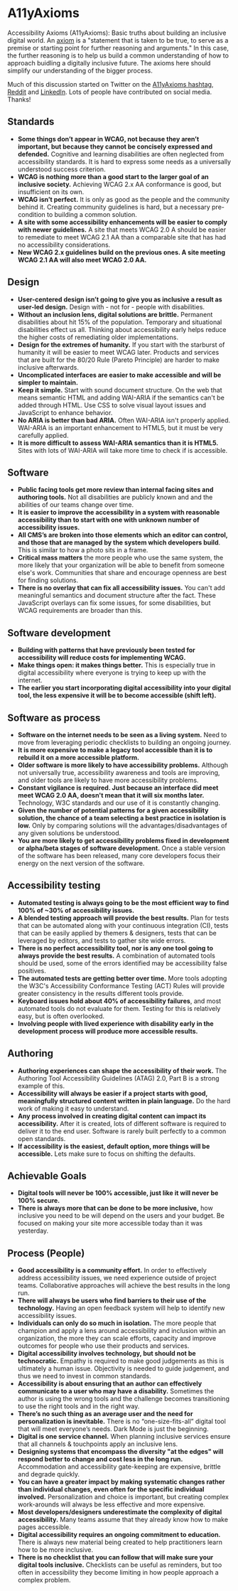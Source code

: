 # A11yAxioms
Accessibility Axioms (A11yAxioms): Basic truths about building an inclusive digital world. An [axiom](https://en.wikipedia.org/wiki/Axiom) is a "statement that is taken to be true, to serve as a premise or starting point for further reasoning and arguments." In this case, the further reasoning is to help us build a common understanding of how to approach buidling a digitally inclusive future. The axioms here should simplify our understanding of the bigger process. 

Much of this discussion started on Twitter on the [A11yAxioms hashtag](https://twitter.com/hashtag/A11yAxiom), [Reddit](https://www.reddit.com/r/accessibility/comments/fkfdj5/id_love_feedback_on_these_basic_nuggets_of_truth/) and [LinkedIn](https://www.linkedin.com/feed/update/urn:li:activity:6645820604584906752). Lots of people have contributed on social media. Thanks! 

## Standards
- **Some things don’t appear in WCAG, not because they aren’t important, but because they cannot be concisely expressed and defended.** Cognitive and learning disabilities are often neglected from accessibility standards. It is  hard to express some needs as a universally understood success criterion. 
- **WCAG is nothing more than a good start to the larger goal of an inclusive society.** Achieving WCAG 2.x AA conformance is good, but insufficient on its own. 
- **WCAG isn’t perfect.** It is only as good as the people and the community behind it. Creating community guidelines is hard, but a necessary pre-condition to building a common solution. 
- **A site with some accessibility enhancements will be easier to comply with newer guidelines.** A site that meets WCAG 2.0 A  should be easier to remediate to meet WCAG 2.1 AA than a comparable site that has had no accessibility considerations.
- **New WCAG 2.x guidelines build on the previous ones. A site meeting WCAG 2.1 AA will also meet WCAG 2.0 AA.**

## Design
- **User-centered design isn’t going to give you as inclusive a result as user-led design.** Design with - not for - people with disabilities. 
- **Without an inclusion lens, digital solutions are brittle.** Permanent disabilities about hit 15% of the population. Temporary and situational disabilities effect us all. Thinking about accessibility early helps reduce the higher costs of remediating older implementations.
- **Design for the extremes of humanity.** If you start with the starburst of humanity it will be easier to meet WCAG later. Products and services that are built for the 80/20 Rule (Pareto Principle) are harder to make inclusive afterwards. 
- **Uncomplicated interfaces are easier to make accessible and will be simpler to maintain.**
- **Keep it simple.** Start with sound document structure. On the web that means semantic HTML and adding WAI-ARIA if the semantics can't be added through HTML. Use CSS to solve visual layout issues and JavaScript to enhance behavior.
- **No ARIA is better than bad ARIA.** Often WAI-ARIA isn't properly applied. WAI-ARIA is an important enhancement to HTML5, but it must be very carefully applied. 
- **It is more difficult to assess WAI-ARIA semantics than it is HTML5.** Sites with lots of WAI-ARIA will take more time to check if is accessible. 

## Software
- **Public facing tools get more review than internal facing sites and authoring tools.**  Not all disabilities are publicly known and and the abilities of our teams change over time. 
- **It is easier to improve the accessibility in a system with reasonable accessibility than to start with one with unknown number of accessibility issues.** 
- **All CMS’s are broken into those elements which an editor can control, and those that are managed by the system which developers build**. This is similar to how a photo sits in a frame. 
- **Critical mass matters** the more people who use the same system, the more likely that your organization will be able to benefit from someone else's work. Communities that share and encourage openness are best for finding solutions. 
- **There is no overlay that can fix all accessibility issues.** You can't add meaningful semantics and document structure after the fact. These JavaScript overlays can fix some issues, for some disabilities, but WCAG requirements are broader than this. 

## Software development
- **Building with patterns that have previously been tested for accessibility will reduce costs for implementing WCAG.** 
- **Make things open: it makes things better.** This is especially true in digital accessibility where everyone is trying to keep up with the internet. 
- **The earlier you start incorporating digital accessibility into your digital tool, the less expensive it will be to become accessible (shift left).**

## Software as process
- **Software on the internet needs to be seen as a living system.** Need to move from leveraging periodic checklists to building an ongoing journey.
- **It is more expensive to make a legacy tool accessible than it is to rebuild it on a more accessible platform.**
- **Older software is more likely to have accessibility problems.** Although not universally true, accessibility awareness and tools are improving, and older tools are likely to have more accessibility problems. 
- **Constant vigilance is required.  Just because an interface did meet meet WCAG 2.0 AA, doesn't mean that it will six months later.** Technology, W3C standards and our use of it is constantly changing. 
- **Given the number of potential patterns for a given accessibility solution, the chance of a team selecting a best practice in isolation is low.** Only by comparing solutions will the advantages/disadvantages of any given solutions be understood.
- **You are more likely to get accessibility problems fixed in development or alpha/beta stages of software development.** Once a stable version of the software has been released, many core developers focus their energy on the next version of the software.

## Accessibility testing
- **Automated testing is always going to be the most efficient way to find 100% of ~30% of accessibility issues.** 
- **A blended testing approach will provide the best results.** Plan for tests that can be automated along with your continuous integration (CI), tests that can be easily applied by themers & designers, tests that can be leveraged by editors, and tests to gather site wide errors. 
- **There is no perfect accessibility tool, nor is any one tool going to always provide the best results.** A combination of automated tools should be used, some of the errors identified may be accessibility false positives. 
- **The automated tests are getting better over time.**  More tools adopting the W3C's Accessibility Conformance Testing (ACT) Rules will provide greater consistency in the results different tools provide. 
- **Keyboard issues hold about 40% of accessibility failures**, and most automated tools do not evaluate for them. Testing for this is relatively easy, but is often overlooked. 
- **Involving people with lived experience with disability early in the development process will produce more accessible results.**

## Authoring
- **Authoring experiences can shape the accessibility of their work.** The Authoring Tool Accessibility Guidelines (ATAG) 2.0, Part B is a strong example of this.
- **Accessibility will always be easier if a project starts with good, meaningfully structured content written in plain language.** Do the hard work of making it easy to understand. 
- **Any process involved in creating digital content can impact its accessibility.** After it is created, lots of different software is required to deliver it to the end user. Software is rarely built perfectly to a common open standards.
- **If accessibility is the easiest, default option, more things will be accessible.** Lets make sure to focus on shifting the defaults. 

## Achievable Goals
- **Digital tools will never be 100% accessible, just like it will never be 100% secure.**
- **There is always more that can be done to be more inclusive,** how inclusive you need to be will depend on the users and your budget. Be focused on making your site more accessible today than it was yesterday. 

## Process (People)
- **Good accessibility is a community effort.** In order to effectively address accessibility issues, we need experience outside of project teams. Collaborative approaches will achieve the best results in the long run.
- **There will always be users who find barriers to their use of the technology.** Having an open feedback system will help to identify new accessibility issues. 
- **Individuals can only do so much in isolation.** The more people that champion and apply a lens around accessibility and inclusion within an organization, the more they can scale efforts, capacity and improve outcomes for people who use their products and services.
- **Digital accessibility involves technology, but should not be technocratic.** Empathy is required to make good judgements as this is ultimately a human issue. Objectivity is needed to guide judgement, and thus we need to invest in common standards. 
- **Accessibility is about ensuring that an author can effectively communicate to a user who may have a disability.**  Sometimes the author is using the wrong tools and the challenge becomes transitioning to use the right tools and in the right way. 
- **There’s no such thing as an average user and the need for personalization is inevitable.** There is no “one-size-fits-all” digital tool that will meet everyone’s needs. Dark Mode is just the beginning.
- **Digital is one service channel.** When planning inclusive services ensure that all channels & touchpoints apply an inclusive lens.
- **Designing systems that encompass the diversity "at the edges" will respond better to change and cost less in the long run.** Accommodation and accessibility gate-keeping are expensive, brittle and degrade quickly. 
- **You can have a greater impact by making systematic changes rather than individual changes, even often for the specific individual involved.** Personalization and choice is important, but creating complex work-arounds will always be less effective and more expensive. 
- **Most developers/designers underestimate the complexity of digital accessibility.** Many teams assume that they already know how to make pages accessible. 
- **Digital accessibility requires an ongoing commitment to education.** There is always new material being created to help practitioners learn how to be more inclusive. 
- **There is no checklist that you can follow that will make sure your digital tools inclusive.** Checklists can be useful as reminders, but too often in accessibility they become limiting in how people approach a complex problem.


